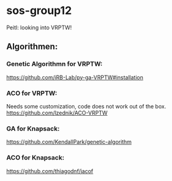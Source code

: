 # sos-group12
Peitl: looking into VRPTW!

## Algorithmen:

### Genetic Algorithmn for VRPTW:
https://github.com/iRB-Lab/py-ga-VRPTW#installation

### ACO for VRPTW:
Needs some customization, code does not work out of the box.
https://github.com/lzednik/ACO-VRPTW

### GA for Knapsack:
https://github.com/KendallPark/genetic-algorithm

### ACO for Knapsack:
https://github.com/thiagodnf/jacof

